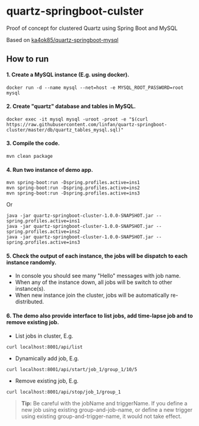 # quartz-springboot-culster
Proof of concept for clustered Quartz using Spring Boot and MySQL

Based on [ka4ok85/quartz-springboot-mysql](https://github.com/ka4ok85/quartz-springboot-mysql)

## How to run

#### 1. Create a MySQL instance (E.g. using docker).
```
docker run -d --name mysql --net=host -e MYSQL_ROOT_PASSWORD=root mysql
```

#### 2. Create "quartz" database and tables in MySQL.
```
docker exec -it mysql mysql -uroot -proot -e "$(curl https://raw.githubusercontent.com/linfan/quartz-springboot-cluster/master/db/quartz_tables_mysql.sql)"
```

#### 3. Compile the code.
```
mvn clean package
```

#### 4. Run two instance of demo app.
```
mvn spring-boot:run -Dspring.profiles.active=ins1
mvn spring-boot:run -Dspring.profiles.active=ins2
mvn spring-boot:run -Dspring.profiles.active=ins3
```
Or
```
java -jar quartz-springboot-cluster-1.0.0-SNAPSHOT.jar --spring.profiles.active=ins1
java -jar quartz-springboot-cluster-1.0.0-SNAPSHOT.jar --spring.profiles.active=ins2
java -jar quartz-springboot-cluster-1.0.0-SNAPSHOT.jar --spring.profiles.active=ins3
```

#### 5. Check the output of each instance, the jobs will be dispatch to each instance randomly.

- In console you should see many "Hello" messages with job name.
- When any of the instance down, all jobs will be switch to other instance(s).
- When new instance join the cluster, jobs will be automatically re-distributed.

#### 6. The demo also provide interface to list jobs, add time-lapse job and to remove existing job.

- List jobs in cluster, E.g.
```
curl localhost:8001/api/list
```

- Dynamically add job, E.g.
```
curl localhost:8001/api/start/job_1/group_1/10/5
```

- Remove existing job, E.g.
```
curl localhost:8001/api/stop/job_1/group_1
```

> **Tip:** Be careful with the jobName and triggerName.
> If you define a new job using existing group-and-job-name, or define a new trigger using existing group-and-trigger-name, it would not take effect.